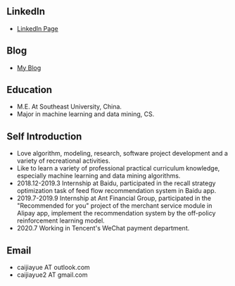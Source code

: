 ## LinkedIn

- [LinkedIn Page](https://www.linkedin.com/in/jiayuecai/)

## Blog

- [My Blog](https://coladrill.github.io/)

## Education

- M.E. At Southeast University, China.
- Major in machine learning and data mining, CS.

## Self Introduction

- Love algorithm, modeling, research, software project development and a variety of recreational activities.
- Like to learn a variety of professional practical curriculum knowledge, especially machine learning and data mining algorithms.
- 2018.12-2019.3 Internship at Baidu, participated in the recall strategy optimization task of feed flow recommendation system in Baidu app.
- 2019.7-2019.9 Internship at Ant Financial Group, participated in the "Recommended for you" project of the merchant service module in Alipay app, implement the recommendation system by the off-policy reinforcement learning model.
- 2020.7 Working in Tencent's WeChat payment department.

## Email

- caijiayue AT outlook.com
- caijiayue2 AT gmail.com
